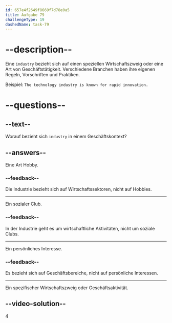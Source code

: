 ```yaml
---
id: 657e4f2649f8669f7d78e0a5
title: Aufgabe 79
challengeType: 19
dashedName: task-79
---
```


# --description--

Eine `industry` bezieht sich auf einen speziellen Wirtschaftszweig oder eine Art von Geschäftstätigkeit. Verschiedene Branchen haben ihre eigenen Regeln, Vorschriften und Praktiken.

Beispiel: `The technology industry is known for rapid innovation.`


# --questions--

## --text--

Worauf bezieht sich `industry` in einem Geschäftskontext?

## --answers--

Eine Art Hobby.

### --feedback--

Die Industrie bezieht sich auf Wirtschaftssektoren, nicht auf Hobbies.

---

Ein sozialer Club.

### --feedback--

In der Industrie geht es um wirtschaftliche Aktivitäten, nicht um soziale Clubs.

---

Ein persönliches Interesse.

### --feedback--

Es bezieht sich auf Geschäftsbereiche, nicht auf persönliche Interessen.

---

Ein spezifischer Wirtschaftszweig oder Geschäftsaktivität.

## --video-solution--

4
